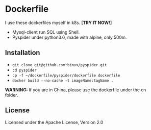 Dockerfile
========

I use these dockerfiles myself in k8s. **[TRY IT NOW!]**

- Mysql-client run SQL using Shell.
- Pyspider under python3.6, made with alpine, only 500m.


Installation
------------

* `git clone git@github.com:binux/pyspider.git`
* `cd pyspider`
* `cp -f ~/dockerfile/pyspider/dockerfile dockerfile`
* `docker build --no-cache -t imageName:tagName .`

**WARNING:** If you are in China, please use the dockerfile under the cn folder.

License
-------
Licensed under the Apache License, Version 2.0
